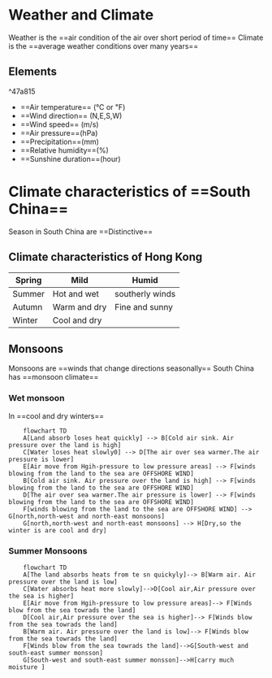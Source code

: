 # Weather and Climate

Weather is the ==air condition of the air over short period of time== 
Climate is the ==average weather conditions over many years==

## Elements

^47a815

- ==Air temperature== (℃ or ℉)
- ==Wind direction== (N,E,S,W)
- ==Wind speed== (m/s)
- ==Air pressure==(hPa)
- ==Precipitation==(mm)
- ==Relative humidity==(%)
- ==Sunshine duration==(hour)

# Climate characteristics of ==South China==

Season in South China are ==Distinctive== 

## Climate characteristics of Hong Kong 


| Spring | Mild         | Humid           |
| ------ | ------------ | --------------- |
| Summer | Hot and wet  | southerly winds |
| Autumn | Warm and dry | Fine and sunny  |
| Winter | Cool and dry |                 |

## Monsoons
Monsoons are ==winds that change directions seasonally==
South China has ==monsoon climate==
### Wet monsoon
In ==cool and dry winters==

```mermaid
	flowchart TD
	A[Land absorb loses heat quickly] --> B[Cold air sink. Air pressure over the land is high]
	C[Water loses heat slowly0] --> D[The air over sea warmer.The air pressure is lower]
	E[Air move from Hgih-pressure to low pressure areas] --> F[winds blowing from the land to the sea are OFFSHORE WIND]
	B[Cold air sink. Air pressure over the land is high] --> F[winds blowing from the land to the sea are OFFSHORE WIND]
	D[The air over sea warmer.The air pressure is lower] --> F[winds blowing from the land to the sea are OFFSHORE WIND]
	F[winds blowing from the land to the sea are OFFSHORE WIND] --> G[north,north-west and north-east monsoons]
	G[north,north-west and north-east monsoons] --> H[Dry,so the winter is are cool and dry]
```

### Summer Monsoons
```mermaid
	flowchart TD
	A[The land absorbs heats from te sn quickyly]--> B[Warm air. Air pressure over the land is low]
	C[Water absorbs heat more slowly]-->D[Cool air,Air pressure over the sea is higher]
	E[Air move from Hgih-pressure to low pressure areas]--> F[Winds blow from the sea towrads the land]
	D[Cool air,Air pressure over the sea is higher]--> F[Winds blow from the sea towrads the land]
	B[Warm air. Air pressure over the land is low]--> F[Winds blow from the sea towrads the land]
	F[Winds blow from the sea towrads the land]-->G[South-west and south-east summer monsson]
	G[South-west and south-east summer monsson]-->H[carry much moisture ]
```

